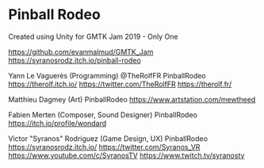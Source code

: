 # Pinball Rodeo

Created using Unity for
GMTK Jam 2019 - Only One

https://github.com/evanmalmud/GMTK_Jam
https://syranosrodz.itch.io/pinball-rodeo

Yann Le Vaguerès (Programming) @TheRolfFR
PinballRodeo
https://therolf.itch.io/
https://twitter.com/TheRolfFR
https://therolf.fr/

Matthieu Dagmey (Art)
PinballRodeo
https://www.artstation.com/mewtheed

Fabien Merten (Composer, Sound Designer)
PinballRodeo
https://itch.io/profile/wondard

Victor "Syranos" Rodriguez (Game Design, UX)
PinballRodeo
https://syranosrodz.itch.io/
https://twitter.com/Syranos_VR
https://www.youtube.com/c/SyranosTV
https://www.twitch.tv/syranostv